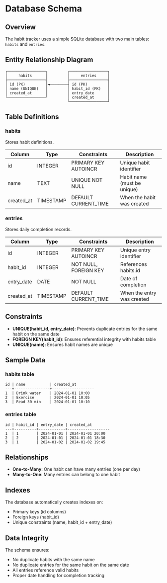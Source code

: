 # Database Schema

## Overview

The habit tracker uses a simple SQLite database with two main tables: `habits` and `entries`.

## Entity Relationship Diagram

```
┌─────────────────┐         ┌─────────────────┐
│     habits      │         │     entries     │
├─────────────────┤         ├─────────────────┤
│ id (PK)         │◄────────┤ id (PK)         │
│ name (UNIQUE)   │         │ habit_id (FK)   │
│ created_at      │         │ entry_date      │
└─────────────────┘         │ created_at      │
                            └─────────────────┘
```

## Table Definitions

### habits

Stores habit definitions.

| Column     | Type      | Constraints           | Description                    |
|------------|-----------|----------------------|--------------------------------|
| id         | INTEGER   | PRIMARY KEY AUTOINCR  | Unique habit identifier        |
| name       | TEXT      | UNIQUE NOT NULL       | Habit name (must be unique)    |
| created_at | TIMESTAMP | DEFAULT CURRENT_TIME  | When the habit was created     |

### entries

Stores daily completion records.

| Column     | Type      | Constraints                    | Description                    |
|------------|-----------|-------------------------------|--------------------------------|
| id         | INTEGER   | PRIMARY KEY AUTOINCR          | Unique entry identifier        |
| habit_id   | INTEGER   | NOT NULL, FOREIGN KEY         | References habits.id           |
| entry_date | DATE      | NOT NULL                      | Date of completion             |
| created_at | TIMESTAMP | DEFAULT CURRENT_TIME          | When the entry was created     |

## Constraints

- **UNIQUE(habit_id, entry_date)**: Prevents duplicate entries for the same habit on the same date
- **FOREIGN KEY(habit_id)**: Ensures referential integrity with habits table
- **UNIQUE(name)**: Ensures habit names are unique

## Sample Data

### habits table
```
id | name           | created_at
---+----------------+-------------------
1  | Drink water    | 2024-01-01 10:00
2  | Exercise       | 2024-01-01 10:05
3  | Read 30 min    | 2024-01-01 10:10
```

### entries table
```
id | habit_id | entry_date | created_at
---+----------+------------+-------------------
1  | 1        | 2024-01-01 | 2024-01-01 20:00
2  | 2        | 2024-01-01 | 2024-01-01 18:30
3  | 1        | 2024-01-02 | 2024-01-02 19:45
```

## Relationships

- **One-to-Many**: One habit can have many entries (one per day)
- **Many-to-One**: Many entries can belong to one habit

## Indexes

The database automatically creates indexes on:
- Primary keys (id columns)
- Foreign keys (habit_id)
- Unique constraints (name, habit_id + entry_date)

## Data Integrity

The schema ensures:
- No duplicate habits with the same name
- No duplicate entries for the same habit on the same date
- All entries reference valid habits
- Proper date handling for completion tracking 